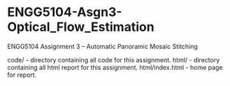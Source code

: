 ﻿# ENGG5104-Asgn3-Optical_Flow_Estimation
ENGG5104 Assignment 3 – Automatic Panoramic Mosaic Stitching


code/ - directory containing all code for this assignment. 
html/ - directory containing all html report for this assignment.
html/index.html - home page for report.